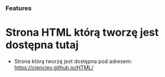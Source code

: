 ### Features
# Strona HTML którą tworzę jest dostępna tutaj
-  Strona którą tworzę jest dostępna pod adresem: https://cienciev.github.io/HTML/

